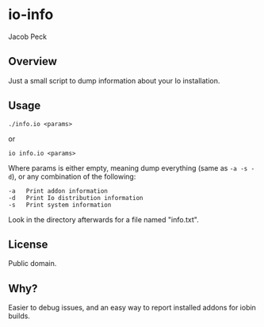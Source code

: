 # io-info
Jacob Peck

## Overview

Just a small script to dump information about your Io installation.

## Usage

    ./info.io <params>
    
or

    io info.io <params>

Where params is either empty, meaning dump everything (same as `-a -s -d`), or 
any combination of the following:

    -a   Print addon information
    -d   Print Io distribution information
    -s   Print system information

Look in the directory afterwards for a file named "info.txt".

## License

Public domain.

## Why?

Easier to debug issues, and an easy way to report installed addons for iobin builds.
